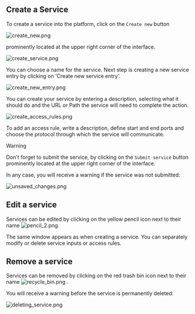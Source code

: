 
## Create a Service


To create a service into the platform, click on the `Create new` button

![create_new.png](/create_new.png)

prominently located at the upper right corner of the interface.


![create_service.png](/create_service.png ':size=900x')


You can choose a name for the service. Next step is creating a new service entry by clicking on 'Create new service entry'.

![create_new_entry.png](/create_new_entry.png ':size=900x')

You can create your service by entering a description, selecting what it should do and the URL or Path the service will need to complete the action. 

![create_access_rules.png](/create_access_rules.png ':size=900x')

To add an access rule, write a description, define start and end ports and choose the protocol through which the service will communicate.

> [!WARNING]
> Don't forget to submit the service, by clicking on the `Submit service` button prominently located at the upper right corner of the interface.

In any case, you will receive a warning if the service was not submitted:

![unsaved_changes.png](/unsaved_changes.png ':size=400x')

## Edit a service
Services can be edited by clicking on the yellow pencil icon next to their name 
![pencil_2.png](/pencil_2.png).

The same window appears as when creating a service. You can separately modify or delete service inputs or access rules.


## Remove a service

Services can be removed by clicking on the red trash bin icon next to their name 
![recycle_bin.png](/recycle_bin.png) .

 You will receive a warning before the service is permanently deleted:
 
![deleting_service.png](/deleting_service.png ':size=400x')

